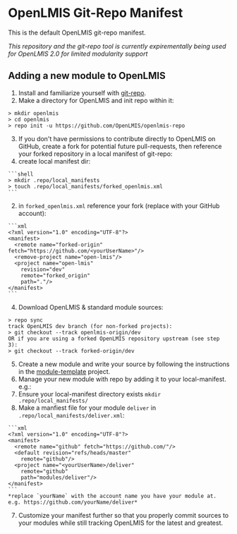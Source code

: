 # OpenLMIS Git-Repo Manifest
This is the default OpenLMIS git-repo manifest.  

*This repository and the git-repo tool is currently expirementally being used 
for OpenLMIS 2.0 for limited modularity support*

## Adding a new module to OpenLMIS

1. Install and familiarize yourself with 
[git-repo](https://code.google.com/p/git-repo/).
2. Make a directory for OpenLMIS and init repo within it:
  
  ```shell
  > mkdir openlmis
  > cd openlmis
  > repo init -u https://github.com/OpenLMIS/openlmis-repo
  ```
3. If you don't have permissions to contribute directly to OpenLMIS on GitHub, 
create a fork for potential future pull-requests, then reference your forked
repository in a local manifest of git-repo:
  1. create local manifest dir:

    ```shell
    > mkdir .repo/local_manifests
    > touch .repo/local_manifests/forked_openlmis.xml
    ```
  2. in `forked_openlmis.xml` reference your fork (replace <yourUserName>
  with your GitHub account):

    ```xml
    <?xml version="1.0" encoding="UTF-8"?>
    <manifest>
      <remote name="forked-origin" fetch="https://github.com/<yourUserName>"/>
      <remove-project name="open-lmis"/>
      <project name="open-lmis"
        revision="dev"
        remote="forked_origin"
        path="."/>
    </manifest>
    ```
4. Download OpenLMIS & standard module sources:
  
  ```shell
  > repo sync
  track OpenLMIS dev branch (for non-forked projects):
  > git checkout --track openlmis-origin/dev
  OR if you are using a forked OpenLMIS repository upstream (see step 3):
  > git checkout --track forked-origin/dev
  ```
5. Create a new module and write your source by following the instructions in 
the [module-template](https://github.com/OpenLMIS/module-template) project.
6. Manage your new module with repo by adding it to your local-manifest.  e.g.:
  1. Ensure your local-manifest directory exists `mkdir .repo/local_manifests/`
  2. Make a manfiest file for your module `deliver` in 
  `.repo/local_manifests/deliver.xml`:
    
    ```xml
    <?xml version="1.0" encoding="UTF-8"?>
    <manifest>
      <remote name="github" fetch="https://github.com/"/>
      <default revision="refs/heads/master"
        remote="github"/>
      <project name="<yourUserName>/deliver"
        remote="github"
        path="modules/deliver"/>
    </manifest>
    ```
    *replace `yourName` with the account name you have your module at.  
    e.g. https://github.com/yourName/deliver*
7. Customize your manifest further so that you properly commit sources to your
modules while still tracking OpenLMIS for the latest and greatest.

